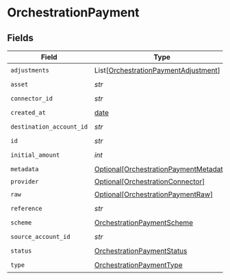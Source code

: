 # OrchestrationPayment


## Fields

| Field                                                                                         | Type                                                                                          | Required                                                                                      | Description                                                                                   | Example                                                                                       |
| --------------------------------------------------------------------------------------------- | --------------------------------------------------------------------------------------------- | --------------------------------------------------------------------------------------------- | --------------------------------------------------------------------------------------------- | --------------------------------------------------------------------------------------------- |
| `adjustments`                                                                                 | List[[OrchestrationPaymentAdjustment](../../models/shared/orchestrationpaymentadjustment.md)] | :heavy_check_mark:                                                                            | N/A                                                                                           |                                                                                               |
| `asset`                                                                                       | *str*                                                                                         | :heavy_check_mark:                                                                            | N/A                                                                                           | USD                                                                                           |
| `connector_id`                                                                                | *str*                                                                                         | :heavy_check_mark:                                                                            | N/A                                                                                           |                                                                                               |
| `created_at`                                                                                  | [date](https://docs.python.org/3/library/datetime.html#date-objects)                          | :heavy_check_mark:                                                                            | N/A                                                                                           |                                                                                               |
| `destination_account_id`                                                                      | *str*                                                                                         | :heavy_check_mark:                                                                            | N/A                                                                                           |                                                                                               |
| `id`                                                                                          | *str*                                                                                         | :heavy_check_mark:                                                                            | N/A                                                                                           | XXX                                                                                           |
| `initial_amount`                                                                              | *int*                                                                                         | :heavy_check_mark:                                                                            | N/A                                                                                           | 100                                                                                           |
| `metadata`                                                                                    | [Optional[OrchestrationPaymentMetadata]](../../models/shared/orchestrationpaymentmetadata.md) | :heavy_check_mark:                                                                            | N/A                                                                                           |                                                                                               |
| `provider`                                                                                    | [Optional[OrchestrationConnector]](../../models/shared/orchestrationconnector.md)             | :heavy_minus_sign:                                                                            | N/A                                                                                           |                                                                                               |
| `raw`                                                                                         | [Optional[OrchestrationPaymentRaw]](../../models/shared/orchestrationpaymentraw.md)           | :heavy_check_mark:                                                                            | N/A                                                                                           |                                                                                               |
| `reference`                                                                                   | *str*                                                                                         | :heavy_check_mark:                                                                            | N/A                                                                                           |                                                                                               |
| `scheme`                                                                                      | [OrchestrationPaymentScheme](../../models/shared/orchestrationpaymentscheme.md)               | :heavy_check_mark:                                                                            | N/A                                                                                           |                                                                                               |
| `source_account_id`                                                                           | *str*                                                                                         | :heavy_check_mark:                                                                            | N/A                                                                                           |                                                                                               |
| `status`                                                                                      | [OrchestrationPaymentStatus](../../models/shared/orchestrationpaymentstatus.md)               | :heavy_check_mark:                                                                            | N/A                                                                                           |                                                                                               |
| `type`                                                                                        | [OrchestrationPaymentType](../../models/shared/orchestrationpaymenttype.md)                   | :heavy_check_mark:                                                                            | N/A                                                                                           |                                                                                               |